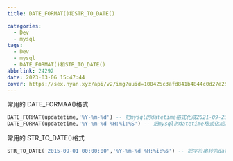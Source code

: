 ```yaml
---
title: DATE_FORMAT()和STR_TO_DATE()

categories:
  - Dev
  - mysql
tags:
  - Dev
  - mysql
  - DATE_FORMAT()和STR_TO_DATE()
abbrlink: 24292
date: 2023-03-06 15:47:44
cover: https://sex.nyan.xyz/api/v2/img?uuid=100425c3afd841b4844c0d27e254c860
---
```


常用的 DATE_FORMAA()格式

```sql
DATE_FORMAT(updatetime,'%Y-%m-%d') -- 把mysql的datetime格式化成2021-09-23的字符串格式
DATE_FORMAT(updatetime,'%Y-%m-%d %H:%i:%S') -- 把mysql的datetime格式化成2021-09-07 09:30:37的字符串格式
```

常用的 STR_TO_DATE()格式

```sql
STR_TO_DATE('2015-09-01 00:00:00','%Y-%m-%d %H:%i:%s') -- 把字符串转为datetimeg
```
